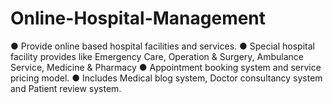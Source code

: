 # Online-Hospital-Management
●	Provide online based hospital facilities and services.
●	Special hospital facility provides like Emergency Care, Operation & Surgery, Ambulance Service, Medicine & Pharmacy
●	Appointment booking system and service pricing model.
●	Includes Medical blog system, Doctor consultancy system and Patient review system.
